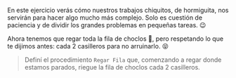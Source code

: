 <gs-attire
  attire-url="https://raw.githubusercontent.com/MumukiProject/mumuki-guia-gobstones-practica-procedimientos-kids/master/assets/attires/config.json">
</gs-attire>
<gs-toolbox
  toolbox-url="https://raw.githubusercontent.com/MumukiProject/mumuki-guia-gobstones-practica-procedimientos-kids/master/assets/toolbox.xml">
</gs-toolbox>

En este ejercicio verás cómo nuestros trabajos chiquitos, de hormiguita, nos servirán para hacer algo mucho más complejo. Solo es cuestión de paciencia y de dividir los grandes problemas en pequeñas tareas. :wink:

Ahora tenemos que regar toda la fila de choclos  :corn:, pero respetando lo que te dijimos antes: cada 2 casilleros para no arruinarlo. :stuck_out_tongue_closed_eyes:

> Definí el procedimiento `Regar Fila` que, comenzando a regar donde estamos parados, riegue la fila de choclos cada 2 casilleros.
